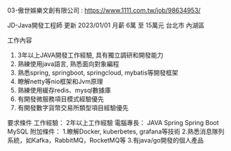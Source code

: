 03-傲世娛樂文創有限公司 : https://www.1111.com.tw/job/98634953/



JD-Java開發工程師
更新 2023/01/01
月薪 6萬 至 15萬元
台北市 內湖區

工作內容
1. 3年以上JAVA開發工作經驗, 具有獨立調研和開發能力
2. 熟練使用java語言, 熟悉面向對象編程
3. 熟悉spring, springboot, springcloud, mybatis等開發框架
4. 瞭解netty等nio框架和Jvm原理
5. 熟練使用緩存redis、mysql數據庫
6. 有開發微服務項目模式經驗優先
7. 有開發數字貨幣交易所類型項目經驗優先

要求條件
工作經驗： 2年以上工作經驗
電腦專長： JAVA Spring Spring Boot MySQL
附加條件：
1.瞭解Docker, kuberbetes, grafana等技術
2.熟悉消息隊列系統，如Kafka，RabbitMQ，RocketMQ等
3.有java/go開發的個人產品









